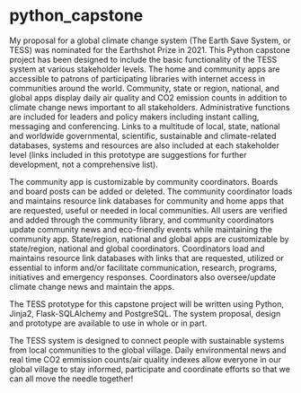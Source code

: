 # python_capstone
My proposal for a global climate change system (The Earth Save System, or TESS) was nominated for the Earthshot Prize in 2021. This Python capstone project has been designed to include the basic functionality of the TESS system at various stakeholder levels. The home and community apps are accessible to patrons of participating libraries with internet access in communities around the world. Community, state or region, national, and global apps display daily air quality and CO2 emission counts in addition to climate change news important to all stakeholders. Administrative functions are included for leaders and policy makers including instant calling,  messaging and conferencing. Links to a multitude of local, state, national and worldwide governmental, scientific, sustainable and climate-related databases, systems and resources are also included at each stakeholder level (links included in this prototype are suggestions for further development, not a comprehensive list).

The community app is customizable by community coordinators. Boards and board posts can be added or deleted. The community coordinator loads and maintains resource link databases for community and home apps that are requested, useful or needed in local communities. All users are verified and added through the community library, and community coordinators update community news and eco-friendly events while maintaining the community app. State/region, national and global apps are customizable by state/region, national and global coordinators. Coordinators load and maintains resource link databases with links that are requested, utilized or essential to inform and/or facilitate communication, research, programs, initiatives and emergency responses. Coordinators also oversee/update climate change news and maintain the apps.

The TESS prototype for this capstone project will be written using Python, Jinja2, Flask-SQLAlchemy and PostgreSQL. The system proposal, design and prototype are available to use in whole or in part.

The TESS system is designed to connect people with sustainable systems from local communities to the global village. Daily environmental news and real time CO2 emmission counts/air quality indexes allow everyone in our global village to stay informed, participate and coordinate efforts so that we can all move the needle together!
